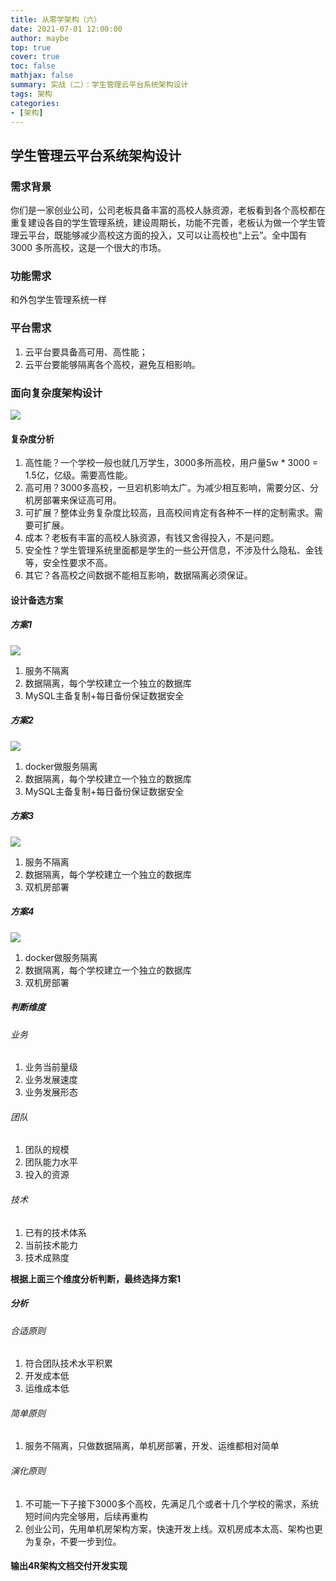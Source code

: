 ```yaml
---
title: 从零学架构（六）
date: 2021-07-01 12:00:00
author: maybe
top: true
cover: true
toc: false
mathjax: false
summary: 实战（二）：学生管理云平台系统架构设计
tags: 架构
categories:
- [架构]
---
```

## 学生管理云平台系统架构设计

### 需求背景

你们是一家创业公司，公司老板具备丰富的高校人脉资源，老板看到各个高校都在重复建设各自的学生管理系统，建设周期长，功能不完善，老板认为做一个学生管理云平台，既能够减少高校这方面的投入，又可以让高校也“上云”。全中国有 3000 多所高校，这是一个很大的市场。

### 功能需求

和外包学生管理系统一样

### 平台需求

1. 云平台要具备高可用、高性能；
2. 云平台要能够隔离各个高校，避免互相影响。

### 面向复杂度架构设计

![](/medias/assets/架构设计步骤.png)

#### 复杂度分析

1. 高性能？一个学校一般也就几万学生，3000多所高校，用户量5w * 3000 = 1.5亿，亿级。需要高性能。
2. 高可用？3000多高校，一旦宕机影响太广。为减少相互影响，需要分区、分机房部署来保证高可用。
3. 可扩展？整体业务复杂度比较高，且高校间肯定有各种不一样的定制需求。需要可扩展。
4. 成本？老板有丰富的高校人脉资源，有钱又舍得投入，不是问题。
5. 安全性？学生管理系统里面都是学生的一些公开信息，不涉及什么隐私、金钱等，安全性要求不高。
6. 其它？各高校之间数据不能相互影响，数据隔离必须保证。

#### 设计备选方案

##### 方案1

![](/medias/assets/20210701103457.png)

1. 服务不隔离
2. 数据隔离，每个学校建立一个独立的数据库
3. MySQL主备复制+每日备份保证数据安全

##### 方案2

![](/medias/assets/20210701103723.png)

1. docker做服务隔离
2. 数据隔离，每个学校建立一个独立的数据库
3. MySQL主备复制+每日备份保证数据安全

##### 方案3

![](/medias/assets/20210701103859.png)

1. 服务不隔离
2. 数据隔离，每个学校建立一个独立的数据库
3. 双机房部署

##### 方案4

![](/medias/assets/20210701104035.png)

1. docker做服务隔离
2. 数据隔离，每个学校建立一个独立的数据库
3. 双机房部署

##### 判断维度

###### 业务

1. 业务当前量级
2. 业务发展速度
3. 业务发展形态

###### 团队

1. 团队的规模
2. 团队能力水平
3. 投入的资源

###### 技术

1. 已有的技术体系
2. 当前技术能力
3. 技术成熟度

**根据上面三个维度分析判断，最终选择方案1**

##### 分析

###### 合适原则

1. 符合团队技术水平积累
2. 开发成本低
3. 运维成本低

###### 简单原则

1. 服务不隔离，只做数据隔离，单机房部署，开发、运维都相对简单

###### 演化原则

1. 不可能一下子接下3000多个高校，先满足几个或者十几个学校的需求，系统短时间内完全够用，后续再重构
2. 创业公司，先用单机房架构方案，快速开发上线。双机房成本太高、架构也更为复杂，不要一步到位。

#### 输出4R架构文档交付开发实现